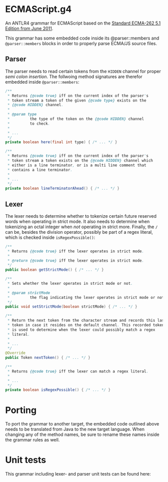# ECMAScript.g4

An ANTLR4 grammar for ECMAScript based on the
[Standard ECMA-262 5.1 Edition from June 2011](http://www.ecma-international.org/ecma-262/5.1).

This grammar has some embedded code inside its @parser::members and 
`@parser::members` blocks in order to properly parse ECMA/JS source 
files.

## Parser

The parser needs to read certain tokens from the `HIDDEN` channel
for proper *semi colon insertion*. The follwoing method signatures
are therefor embedded inside `@parser::members`:

```java
/**
 * Returns {@code true} iff on the current index of the parser's
 * token stream a token of the given {@code type} exists on the
 * {@code HIDDEN} channel.
 *
 * @param type
 *         the type of the token on the {@code HIDDEN} channel
 *         to check.
 *
 * ...
 */
private boolean here(final int type) { /* ... */ }

/**
 * Returns {@code true} iff on the current index of the parser's
 * token stream a token exists on the {@code HIDDEN} channel which
 * either is a line terminator, or is a multi line comment that
 * contains a line terminator.
 *
 * ...
 */
private boolean lineTerminatorAhead() { /* ... */ }
```

## Lexer

The lexer needs to determine whether to tokenize certain future reserved
words when operating in strict mode. It also needs to determine when 
tokenizing an octal integer when *not* operating in strict more. Finally,
the `/` can be, besides the division operator, possibly be part of a regex 
literal, which is checked inside `isRegexPossible()`:

```java
/**
 * Returns {@code true} iff the lexer operates in strict mode.
 *
 * @return {@code true} iff the lexer operates in strict mode.
 */
public boolean getStrictMode() { /* ... */ }

/**
 * Sets whether the lexer operates in strict mode or not.
 *
 * @param strictMode
 *         the flag indicating the lexer operates in strict mode or not.
 */
public void setStrictMode(boolean strictMode) { /* ... */ }

/**
 * Return the next token from the character stream and records this last
 * token in case it resides on the default channel. This recorded token
 * is used to determine when the lexer could possibly match a regex
 * literal.
 *
 * ...
 */
@Override
public Token nextToken() { /* ... */ }

/**
 * Returns {@code true} iff the lexer can match a regex literal.
 *
 * ...
 */
private boolean isRegexPossible() { /* ... */ }
```

# Porting

To port the grammar to another target, the embedded code outlined above
needs to be translated from Java to the new target language. When changing
any of the method names, be sure to rename these names inside the grammar 
rules as well.

# Unit tests

This grammar including lexer- and parser unit tests can be found here:
